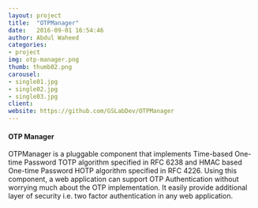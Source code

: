 ```yaml
---
layout: project
title:  "OTPManager"
date:   2016-09-01 16:54:46
author: Abdul Waheed
categories:
- project
img: otp-manager.png
thumb: thumb02.png
carousel:
- single01.jpg
- single02.jpg
- single03.jpg
client: 
website: https://github.com/GSLabDev/OTPManager
---
```


#### OTP Manager
OTPManager is a pluggable component that implements Time-based One-time Password TOTP algorithm specified in RFC 6238 and HMAC based One-time Password HOTP algorithm specified in RFC 4226. Using this component, a web application can support OTP Authentication without worrying much about the OTP implementation. It easily provide additional layer of security i.e. two factor authentication in any web application.
